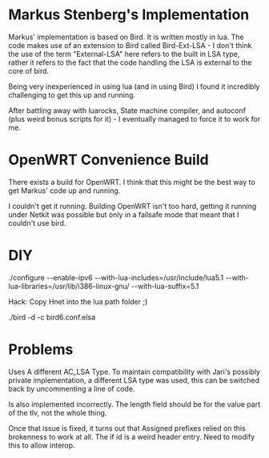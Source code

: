 Markus Stenberg's Implementation 
================================

Markus' implementation is based on Bird. It is written mostly in lua.  The
code makes use of an extension to Bird called Bird-Ext-LSA - I don't think the
use of the term "External-LSA" here refers to the built in LSA type, rather it
refers to the fact that the code handling the LSA is external to the core of
bird. 

Being very inexperienced in using lua (and in using Bird) I found it incredibly
challenging to get this up and running. 

After battling away with luarocks, State machine compiler, and autoconf (plus
weird bonus scripts for it) - I eventually managed to force it to work for me.

OpenWRT Convenience Build 
=========================

There exists a build for OpenWRT. I think that this might be the best way to
get Markus' code up and running.

I couldn't get it running. Building OpenWRT isn't too hard, getting it running
under Netkit was possible but only in a failsafe mode that meant that I
couldn't use bird.

DIY
===

./configure --enable-ipv6 --with-lua-includes=/usr/include/lua5.1 --with-lua-libraries=/usr/lib/i386-linux-gnu/ --with-lua-suffix=5.1

Hack: Copy Hnet into the lua path folder ;)

./bird -d -c bird6.conf.elsa 

Problems
========

Uses A different AC_LSA Type. To maintain compatibility with Jari's possibly
private implementation, a different LSA type was used, this can be switched
back by uncommenting a line of code. 

Is also implemented incorrectly. The length field should be for the value part
of the tlv, not the whole thing.

Once that issue is fixed, it turns out that Assigned prefixes relied on this
brokenness to work at all. The if id is a weird header entry. Need to modify
this to allow interop.
